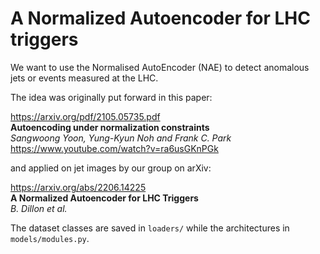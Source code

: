 # A Normalized Autoencoder for LHC triggers

We want to use the Normalised AutoEncoder (NAE) to detect anomalous jets or events measured at the LHC.

The idea was originally put forward in this paper:

https://arxiv.org/pdf/2105.05735.pdf </br>
**Autoencoding under normalization constraints**</br>
*Sangwoong Yoon, Yung-Kyun Noh and Frank C. Park*</br>
https://www.youtube.com/watch?v=ra6usGKnPGk

and applied on jet images by our group on arXiv:

https://arxiv.org/abs/2206.14225 </br>
**A Normalized Autoencoder for LHC Triggers** </br>
*B. Dillon et al.* </br>

The dataset classes are saved in `loaders/` while the architectures in `models/modules.py`.

